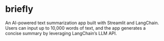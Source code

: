# briefly
An AI-powered text summarization app built with Streamlit and LangChain. Users can input up to 10,000 words of text, and the app generates a concise summary by leveraging LangChain’s LLM API.
